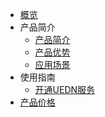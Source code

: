 
* [概览](/uedn/README)
* 产品简介
  * [产品简介](/uedn/jianjie/intro)
  * [产品优势](/uedn/jianjie/youshi)
  * [应用场景](/uedn/jianjie/changjing)
* 使用指南
  * [开通UEDN服务](/uedn/guide/open)
* [产品价格](/uedn/price)    

